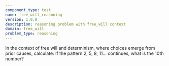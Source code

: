 ```yaml
---
component_type: test
name: free_will_reasoning
version: 1.0.0
description: reasoning problem with free_will context
domain: free_will
problem_type: reasoning
---
```


In the context of free will and determinism, where choices emerge from prior causes, calculate: If the pattern 2, 5, 8, 11... continues, what is the 10th number?
